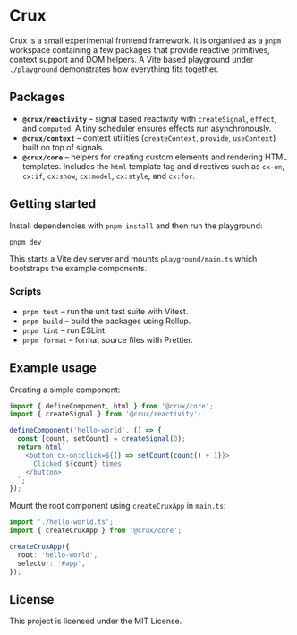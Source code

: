 # Crux

Crux is a small experimental frontend framework.  It is organised as a `pnpm` workspace containing a few packages that provide reactive primitives, context support and DOM helpers.  A Vite based playground under `./playground` demonstrates how everything fits together.

## Packages

- **`@crux/reactivity`** – signal based reactivity with `createSignal`, `effect`, and `computed`.  A tiny scheduler ensures effects run asynchronously.
- **`@crux/context`** – context utilities (`createContext`, `provide`, `useContext`) built on top of signals.
- **`@crux/core`** – helpers for creating custom elements and rendering HTML templates.  Includes the `html` template tag and directives such as `cx-on`, `cx:if`, `cx:show`, `cx:model`, `cx:style`, and `cx:for`.

## Getting started

Install dependencies with `pnpm install` and then run the playground:

```bash
pnpm dev
```

This starts a Vite dev server and mounts `playground/main.ts` which bootstraps the example components.

### Scripts

- `pnpm test` – run the unit test suite with Vitest.
- `pnpm build` – build the packages using Rollup.
- `pnpm lint` – run ESLint.
- `pnpm format` – format source files with Prettier.

## Example usage

Creating a simple component:

```ts
import { defineComponent, html } from '@crux/core';
import { createSignal } from '@crux/reactivity';

defineComponent('hello-world', () => {
  const [count, setCount] = createSignal(0);
  return html`
    <button cx-on:click=${() => setCount(count() + 1)}>
      Clicked ${count} times
    </button>
  `;
});
```

Mount the root component using `createCruxApp` in `main.ts`:

```ts
import './hello-world.ts';
import { createCruxApp } from '@crux/core';

createCruxApp({
  root: 'hello-world',
  selector: '#app',
});
```

## License

This project is licensed under the MIT License.
